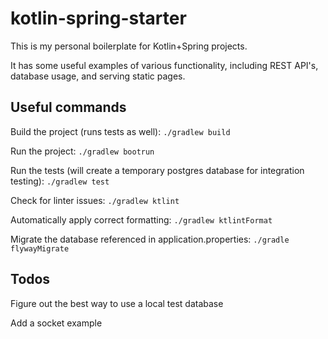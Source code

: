 # kotlin-spring-starter

This is my personal boilerplate for Kotlin+Spring projects. 

It has some useful examples of various functionality, including REST API's, database usage, and serving static pages.

## Useful commands

Build the project (runs tests as well): `./gradlew build`

Run  the project: `./gradlew bootrun`

Run the tests (will create a temporary postgres database for integration testing): `./gradlew test`

Check for linter issues: `./gradlew ktlint`

Automatically apply correct formatting: `./gradlew ktlintFormat`

Migrate the database referenced in application.properties: `./gradle flywayMigrate`

## Todos

Figure out the best way to use a local test database

Add a socket example